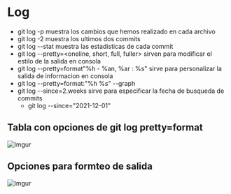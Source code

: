 # Log
- git log -p muestra los cambios que hemos realizado en cada archivo
- git log -2 muestra los ultimos dos commits
- git log --stat muestra las estadisticas de cada commit
- git log --pretty=<oneline, short, full, fuller> sirven para modificar el estilo de la salida en consola
- git log --pretty=format"%h - %an, %ar : %s" sirve para personalizar la salida de informacion en consola
- git log --pretty=format:"%h %s" --graph
- git log --since=2.weeks sirve para especificar la fecha de busqueda de commits
    - git log --since="2021-12-01"
## Tabla con opciones de git log pretty=format
![Imgur](https://imgur.com/R3Nl6fm.png "Tabla 1")
## Opciones para formteo de salida
![Imgur](https://imgur.com/oWvp4mu.png "Tabla 2")

